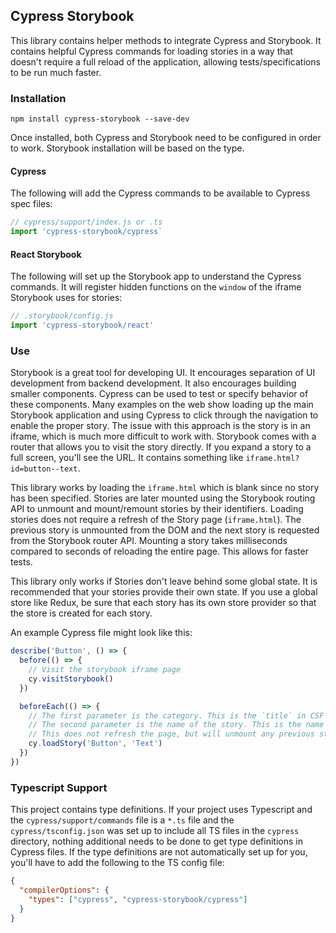 ## Cypress Storybook

This library contains helper methods to integrate Cypress and Storybook. It contains helpful Cypress commands for loading stories in a way that doesn't require a full reload of the application, allowing tests/specifications to be run much faster.

### Installation

```
npm install cypress-storybook --save-dev
```

Once installed, both Cypress and Storybook need to be configured in order to work. Storybook installation will be based on the type.

#### Cypress

The following will add the Cypress commands to be available to Cypress spec files:

```js
// cypress/support/index.js or .ts
import 'cypress-storybook/cypress`
```

#### React Storybook

The following will set up the Storybook app to understand the Cypress commands. It will register hidden functions on the `window` of the iframe Storybook uses for stories:

```js
// .storybook/config.js
import 'cypress-storybook/react'
```

### Use

Storybook is a great tool for developing UI. It encourages separation of UI development from backend development. It also encourages building smaller components. Cypress can be used to test or specify behavior of these components. Many examples on the web show loading up the main Storybook application and using Cypress to click through the navigation to enable the proper story. The issue with this approach is the story is in an iframe, which is much more difficult to work with. Storybook comes with a router that allows you to visit the story directly. If you expand a story to a full screen, you'll see the URL. It contains something like `iframe.html?id=button--text`.

This library works by loading the `iframe.html` which is blank since no story has been specified. Stories are later mounted using the Storybook routing API to unmount and mount/remount stories by their identifiers. Loading stories does not require a refresh of the Story page (`iframe.html`). The previous story is unmounted from the DOM and the next story is requested from the Storybook router API. Mounting a story takes milliseconds compared to seconds of reloading the entire page. This allows for faster tests.

This library only works if Stories don't leave behind some global state. It is recommended that your stories provide their own state. If you use a global store like Redux, be sure that each story has its own store provider so that the store is created for each story.

An example Cypress file might look like this:

```js
describe('Button', () => {
  before(() => {
    // Visit the storybook iframe page
    cy.visitStorybook()
  })

  beforeEach(() => {
    // The first parameter is the category. This is the `title` in CSF or the value in `storiesOf`
    // The second parameter is the name of the story. This is the name of the function in CSF or the value in the `add`
    // This does not refresh the page, but will unmount any previous story and use the Storybook Router API to render a fresh new story
    cy.loadStory('Button', 'Text')
  })
})
```

### Typescript Support

This project contains type definitions. If your project uses Typescript and the `cypress/support/commands` file is a `*.ts` file and the `cypress/tsconfig.json` was set up to include all TS files in the `cypress` directory, nothing additional needs to be done to get type definitions in Cypress files. If the type definitions are not automatically set up for you, you'll have to add the following to the TS config file:

```json
{
  "compilerOptions": {
    "types": ["cypress", "cypress-storybook/cypress"]
  }
}
```
